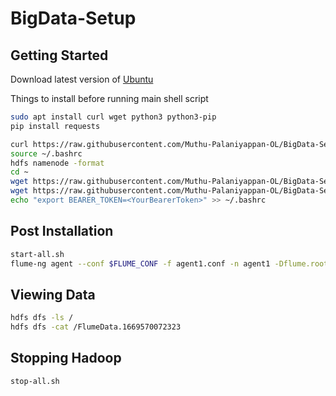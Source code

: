 # BigData-Setup

## Getting Started

Download latest version of [Ubuntu](https://releases.ubuntu.com/22.04.1/ubuntu-22.04.1-desktop-amd64.iso?_ga=2.262114509.1380062103.1669571995-365159036.1669571995)

Things to install before running main shell script
```sh
sudo apt install curl wget python3 python3-pip 
pip install requests
```

```sh
curl https://raw.githubusercontent.com/Muthu-Palaniyappan-OL/BigData-Setup/main/hadoop-setup.sh | bash
source ~/.bashrc
hdfs namenode -format
cd ~
wget https://raw.githubusercontent.com/Muthu-Palaniyappan-OL/BigData-Setup/main/script.py
wget https://raw.githubusercontent.com/Muthu-Palaniyappan-OL/BigData-Setup/main/agent1.properties
echo "export BEARER_TOKEN=<YourBearerToken>" >> ~/.bashrc
```

## Post Installation

```sh
start-all.sh
flume-ng agent --conf $FLUME_CONF -f agent1.conf -n agent1 -Dflume.root.logger=INFO,console
```
## Viewing Data

```sh
hdfs dfs -ls /
hdfs dfs -cat /FlumeData.1669570072323
```

## Stopping Hadoop

```sh
stop-all.sh
```
